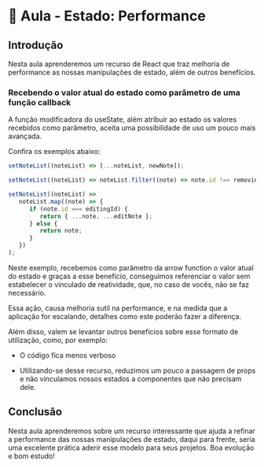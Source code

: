 # 📘 Aula - Estado: Performance

## Introdução

Nesta aula aprenderemos um recurso de React que traz melhoria de performance as nossas manipulações de estado, além de outros benefícios.

### Recebendo o valor atual do estado como parâmetro de uma função callback

A função modificadora do useState, além atribuir ao estado os valores recebidos como parâmetro, aceita uma possibilidade de uso um pouco mais avançada.

Confira os exemplos abaixo:

```jsx
setNoteList((noteList) => [...noteList, newNote]);
```

```jsx
setNoteList((noteList) => noteList.filter((note) => note.id !== removingId));
```

```jsx
setNoteList((noteList) =>
   noteList.map((note) => {
      if (note.id === editingId) {
         return { ...note, ...editNote };
      } else {
         return note;
      }
   })
);
```

Neste exemplo, recebemos como parâmetro da arrow function o valor atual do estado e graças a esse benefício, conseguimos referenciar o valor sem estabelecer o vinculado de reatividade, que, no caso de vocês, não se faz necessário.

Essa ação, causa melhoria sutil na performance, e na medida que a aplicação for escalando, detalhes como este poderão fazer a diferença.

Além disso, valem se levantar outros benefícios sobre esse formato de utilização, como, por exemplo:

-   O código fica menos verboso

-   Utilizando-se desse recurso, reduzimos um pouco a passagem de props e não vinculamos nossos estados a componentes que não precisam dele.

## Conclusão

Nesta aula aprenderemos sobre um recurso interessante que ajuda a refinar a performance das nossas manipulações de estado, daqui para frente, seria uma excelente prática aderir esse modelo para seus projetos. Boa evolução e bom estudo!
